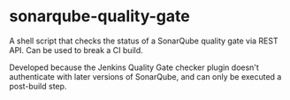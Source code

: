 # sonarqube-quality-gate
A shell script that checks the status of a SonarQube quality gate via REST API. Can be used to break a CI build.

Developed because the Jenkins Quality Gate checker plugin doesn't authenticate with later versions of SonarQube, and can only be executed a post-build step.
